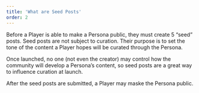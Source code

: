 ```yaml
---
title: 'What are Seed Posts'
order: 2
---
```


Before a Player is able to make a Persona public, they must create 5 “seed” posts. Seed posts are not subject to curation. Their purpose is to set the tone of the content a Player hopes will be curated through the Persona.

Once launched, no one (not even the creator) may control how the community will develop a Persona’s content, so seed posts are a great way to influence curation at launch.

After the seed posts are submitted, a Player may maske the Persona public.

